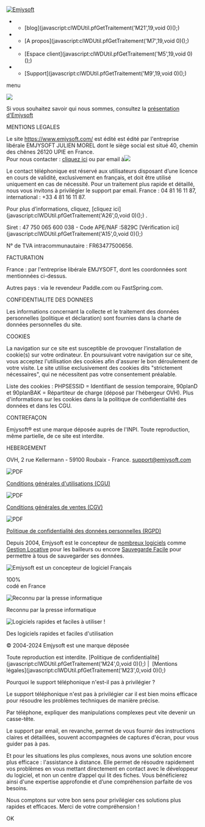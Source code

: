 [![Emjysoft](../images/site/logo.png)](https://www.emjysoft.com/)

* * [blog](javascript:clWDUtil.pfGetTraitement('M21',19,void 0)();)
* * [A propos](javascript:clWDUtil.pfGetTraitement('M7',19,void 0)();)
* * [Espace client](javascript:clWDUtil.pfGetTraitement('M5',19,void 0)();)
* * [Support](javascript:clWDUtil.pfGetTraitement('M9',19,void 0)();)

menu

![](../images/site/emjysoft-shop.svg)

Si vous souhaitez savoir qui nous sommes, consultez la [présentation d'Emjysoft](javascript:_JSU(_PAGE_,'../a-propos/'+'index'+'.php'+'','post','_self','',''))

MENTIONS LEGALES

Le site https://www.emjysoft.com/ est édité est édité par l'entreprise libérale EMJYSOFT JULIEN MOREL dont le siège social est situé 40, chemin des chênes 26120 UPIE en France.  
Pour nous contacter : [cliquez ici](javascript:_JSU(_PAGE_,'../support/'+'index'+'.php'+'','post','_self','','')) ou par email à![](../images/site/stcontact.jpg)  

Le contact téléphonique est réservé aux utilisateurs disposant d’une licence en cours de validité, exclusivement en français, et doit être utilisé uniquement en cas de nécessité. Pour un traitement plus rapide et détaillé, nous vous invitons à privilégier le support par email. France : 04 81 16 11 87, international : +33 4 81 16 11 87.

Pour plus d’informations, cliquez, [cliquez ici](javascript:clWDUtil.pfGetTraitement('A26',0,void 0)();) .  

  
Siret : 47 750 065 600 038 - Code APE/NAF :5829C [Vérification ici](javascript:clWDUtil.pfGetTraitement('A15',0,void 0)();)

N° de TVA intracommunautaire : FR63477500656.

  

FACTURATION

France : par l'entreprise libérale EMJYSOFT, dont les coordonnées sont mentionnées ci-dessus.

Autres pays : via le revendeur Paddle.com ou FastSpring.com.

  

CONFIDENTIALITE DES DONNEES

Les informations concernant la collecte et le traitement des données personnelles (politique et déclaration) sont fournies dans la charte de données personnelles du site.

  

COOKIES

La navigation sur ce site est susceptible de provoquer l’installation de cookie(s) sur votre ordinateur. En poursuivant votre navigation sur ce site, vous acceptez l'utilisation des cookies afin d'assurer le bon déroulement de votre visite. Le site utilise exclusivement des cookies dits "strictement nécessaires", qui ne nécessitent pas votre consentement préalable.

Liste des cookies : PHPSESSID = Identifiant de session temporaire, 90planD et 90planBAK = Répartiteur de charge (déposé par l'hébergeur OVH). Plus d'informations sur les cookies dans la la politique de confidentialité des données et dans les CGU.

  

CONTREFAÇON

Emjysoft® est une marque déposée auprès de l'INPI. Toute reproduction, même partielle, de ce site est interdite.

  

HEBERGEMENT

OVH, 2 rue Kellermann - 59100 Roubaix - France. support@emjysoft.com

![PDF](../images/site/pdf64.png)

[Conditions générales d'utilisations (CGU)](https://www.emjysoft.com/_cgu.pdf)

![PDF](../images/site/pdf64.png)

[Conditions générales de ventes (CGV)](https://www.emjysoft.com/_cgv.pdf)

![PDF](../images/site/pdf64.png)

[Politique de confidentialité des données personnelles (RGPD)](https://www.emjysoft.com/_rgpd.pdf)

Depuis 2004, Emjysoft est le concepteur de [nombreux logiciels](https://www.emjysoft.com/logiciels-emjysoft.php) comme [Gestion Locative](https://www.emjysoft.com/logiciel-gestion-locative/) pour les bailleurs ou encore [Sauvegarde Facile](https://www.emjysoft.com/logiciel-sauvegarde-facile/) pour permettre à tous de sauvegarder ses données.

![Emjysoft est un concepteur de logiciel Français](../images/site/logiciel-fabrique-france.svg)

100%  
codé en France

![Reconnu par la presse informatique](../images/site/emjysoft-presse.svg)

Reconnu par la presse informatique

![Logiciels rapides et faciles à utiliser !](../images/site/logiciel-rapide-facile.svg)

Des logiciels rapides et faciles d'utilisation

© 2004-2024 Emjysoft est une marque déposée

Toute reproduction est interdite. [Politique de confidentialité](javascript:clWDUtil.pfGetTraitement('M24',0,void 0)();) |  [Mentions légales](javascript:clWDUtil.pfGetTraitement('M23',0,void 0)();)

Pourquoi le support téléphonique n'est-il pas à privilégier ?

Le support téléphonique n'est pas à privilégier car il est bien moins efficace pour résoudre les problèmes techniques de manière précise.  
  
Par téléphone, expliquer des manipulations complexes peut vite devenir un casse-tête.  
  
Le support par email, en revanche, permet de vous fournir des instructions claires et détaillées, souvent accompagnées de captures d'écran, pour vous guider pas à pas.

  
Et pour les situations les plus complexes, nous avons une solution encore plus efficace : l'assistance à distance. Elle permet de résoudre rapidement vos problèmes en vous mettant directement en contact avec le développeur du logiciel, et non un centre d’appel qui lit des fiches. Vous bénéficierez ainsi d'une expertise approfondie et d’une compréhension parfaite de vos besoins.  
  

Nous comptons sur votre bon sens pour privilégier ces solutions plus rapides et efficaces. Merci de votre compréhension !

OK